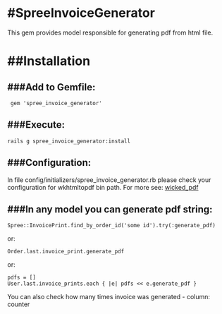 #SpreeInvoiceGenerator
=====================
This gem provides model responsible for generating pdf from html file.

##Installation
=======

###Add to Gemfile:
-------
	 gem 'spree_invoice_generator'

###Execute: 
-------
	rails g spree_invoice_generator:install

###Configuration: 
-------
In file config/initializers/spree_invoice_generator.rb please check your configuration for wkhtmltopdf bin path. 
For more see: [wicked_pdf](https://github.com/mileszs/wicked_pdf)

###In any model you can generate pdf string:
-------
	Spree::InvoicePrint.find_by_order_id('some id').try(:generate_pdf)

or:

	Order.last.invoice_print.generate_pdf

or: 

	pdfs = []
	User.last.invoice_prints.each { |e| pdfs << e.generate_pdf }

You can also check how many times invoice was generated - column: counter
